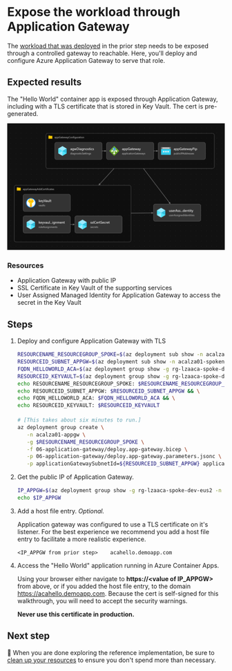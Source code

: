# Expose the workload through Application Gateway

The [workload that was deployed](../05-hello-world-sample-app/README.md) in the prior step needs to be exposed through a controlled gateway to reachable. Here, you'll deploy and configure Azure Application Gateway to serve that role.

## Expected results

The "Hello World" container app is exposed through Application Gateway, including with a TLS certificate that is stored in Key Vault. The cert is pre-generated.

![A picture of the configuration of Application Gateway.](./media/application-gateway.png)

### Resources

- Application Gateway with public IP
- SSL Certificate in Key Vault of the supporting services
- User Assigned Managed Identity for Application Gateway to access the secret in the Key Vault

## Steps

1. Deploy and configure Application Gateway with TLS

   ```bash
   RESOURCENAME_RESOURCEGROUP_SPOKE=$(az deployment sub show -n acalza01-spokenetwork --query properties.outputs.spokeResourceGroupName.value -o tsv)
   RESOURCEID_SUBNET_APPGW=$(az deployment sub show -n acalza01-spokenetwork --query properties.outputs.spokeApplicationGatewaySubnetId.value -o tsv)
   FQDN_HELLOWORLD_ACA=$(az deployment group show -g rg-lzaaca-spoke-dev-eus2 -n acalza01-helloworld --query properties.outputs.helloWorldAppFQDN.value -o tsv)
   RESOURCEID_KEYVAULT=$(az deployment group show -g rg-lzaaca-spoke-dev-eus2 -n acalza01-dependencies --query properties.outputs.keyVaultId.value -o tsv)
   echo RESOURCENAME_RESOURCEGROUP_SPOKE: $RESOURCENAME_RESOURCEGROUP_SPOKE && \
   echo RESOURCEID_SUBNET_APPGW: $RESOURCEID_SUBNET_APPGW && \
   echo FQDN_HELLOWORLD_ACA: $FQDN_HELLOWORLD_ACA && \
   echo RESOURCEID_KEYVAULT: $RESOURCEID_KEYVAULT
   
   # [This takes about six minutes to run.] 
   az deployment group create \
      -n acalza01-appgw \
      -g $RESOURCENAME_RESOURCEGROUP_SPOKE \
      -f 06-application-gateway/deploy.app-gateway.bicep \
      -p 06-application-gateway/deploy.app-gateway.parameters.jsonc \
      -p applicationGatewaySubnetId=${RESOURCEID_SUBNET_APPGW} applicationGatewayPrimaryBackendEndFQDN=${FQDN_HELLOWORLD_ACA} keyVaultId=${RESOURCEID_KEYVAULT}
   ```

1. Get the public IP of Application Gateway.

   ```bash
   IP_APPGW=$(az deployment group show -g rg-lzaaca-spoke-dev-eus2 -n acalza01-appgw --query properties.outputs.applicationGatewayPublicIp.value -o tsv)
   echo $IP_APPGW
   ```

1. Add a host file entry. *Optional.*

   Application gateway was configured to use a TLS certificate on it's listener.  For the best experience we recommend you add a host file entry to facilitate a more realistic experience.

   ```hostfile
   <IP_APPGW from prior step>    acahello.demoapp.com
   ```

1. Access the "Hello World" application running in Azure Container Apps.

   Using your browser either navigate to **https://\<value of IP_APPGW>** from above, or if you added the host file entry, to the domain <https://acahello.demoapp.com>. Because the cert is self-signed for this walkthrough, you will need to accept the security warnings.

   **Never use this certificate in production.**

## Next step

:broom: When you are done exploring the reference implementation, be sure to [clean up your resources](../../README.md#broom-clean-up-resources) to ensure you don't spend more than necessary.